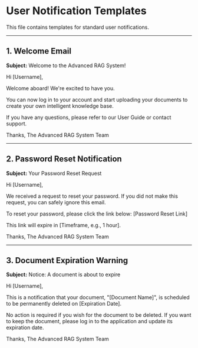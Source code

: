 # User Notification Templates

This file contains templates for standard user notifications.

---

## 1. Welcome Email

**Subject:** Welcome to the Advanced RAG System!

Hi [Username],

Welcome aboard! We're excited to have you.

You can now log in to your account and start uploading your documents to create your own intelligent knowledge base.

If you have any questions, please refer to our User Guide or contact support.

Thanks,
The Advanced RAG System Team

---

## 2. Password Reset Notification

**Subject:** Your Password Reset Request

Hi [Username],

We received a request to reset your password. If you did not make this request, you can safely ignore this email.

To reset your password, please click the link below:
[Password Reset Link]

This link will expire in [Timeframe, e.g., 1 hour].

Thanks,
The Advanced RAG System Team

---

## 3. Document Expiration Warning

**Subject:** Notice: A document is about to expire

Hi [Username],

This is a notification that your document, "[Document Name]", is scheduled to be permanently deleted on [Expiration Date].

No action is required if you wish for the document to be deleted. If you want to keep the document, please log in to the application and update its expiration date.

Thanks,
The Advanced RAG System Team
